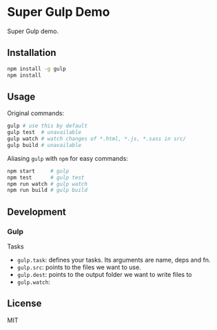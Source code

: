 # Super Gulp Demo

Super Gulp demo.

## Installation

```sh
npm install -g gulp
npm install
```

## Usage

Original commands:

```sh
gulp # use this by default
gulp test  # unavailable
gulp watch # watch changes of *.html, *.js, *.sass in src/
gulp build # unavailable
```

Aliasing `gulp` with `npm` for easy commands:

```sh
npm start     # gulp
npm test      # gulp test
npm run watch # gulp watch
npm run build # gulp build
```

## Development

### Gulp

Tasks

* `gulp.task`: defines your tasks. Its arguments are name, deps and fn.
* `gulp.src`: points to the files we want to use.
* `gulp.dest`: points to the output folder we want to write files to
* `gulp.watch`:

## License

MIT

